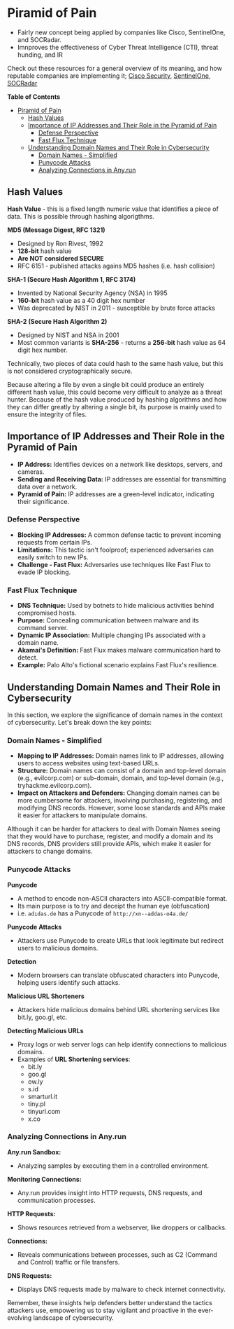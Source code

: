 # Piramid of Pain

- Fairly new concept being applied by companies like Cisco, SentinelOne, and SOCRadar.
- Imnproves the effectiveness of Cyber Threat Intelligence (CTI), threat hunding, and IR

Check out these resources for a general overview of its meaning, and how reputable companies are implementing it; [Cisco Security](https://gblogs.cisco.com/ca/2020/08/26/the-canadian-bacon-cisco-security-and-the-pyramid-of-pain/), [SentinelOne](https://www.sentinelone.com/blog/revisiting-the-pyramid-of-pain-leveraging-edr-data-to-improve-cyber-threat-intelligence/),  [SOCRadar](https://socradar.io/re-examining-the-pyramid-of-pain-to-use-cyber-threat-intelligence-more-effectively/)

**Table of Contents**

- [Piramid of Pain](#piramid-of-pain)
  - [Hash Values](#hash-values)
  - [Importance of IP Addresses and Their Role in the Pyramid of Pain](#importance-of-ip-addresses-and-their-role-in-the-pyramid-of-pain)
    - [Defense Perspective](#defense-perspective)
    - [Fast Flux Technique](#fast-flux-technique)
  - [Understanding Domain Names and Their Role in Cybersecurity](#understanding-domain-names-and-their-role-in-cybersecurity)
    - [Domain Names - Simplified](#domain-names---simplified)
    - [Punycode Attacks](#punycode-attacks)
    - [Analyzing Connections in Any.run](#analyzing-connections-in-anyrun)
## Hash Values

**Hash Value** - this is a fixed length numeric value that identifies a piece of data. This is possible through hashing algorigthms. 

**MD5 (Message Digest, RFC 1321)**

  - Designed by Ron Rivest, 1992
  - **128-bit** hash value
  - **Are NOT considered SECURE**
  - RFC 6151 - published attacks agains MD5 hashes (i.e. hash collision)

**SHA-1 (Secure Hash Algorithm 1, RFC 3174)**

  - Invented by National Security Agency (NSA) in 1995
  - **160-bit** hash value as a 40 digit hex number
  - Was deprecated by NIST in 2011 - susceptible by brute force attacks

**SHA-2 (Secure Hash Algorithm 2)**

  - Designed by NIST and NSA in 2001
  - Most common variants is **SHA-256** - returns a **256-bit** hash value as 64 digit hex number. 

Technically, two pieces of data could hash to the same hash value, but this is not considered cryptographically secure.  

Because altering a file by even a single bit could produce an entirely different hash value, this could become very difficult to analyze as a threat hunter.  Because of the hash value produced by hashing algorithms and how they can differ greatly by altering a single bit, its purpose is mainly used to ensure the integrity of files. 

## Importance of IP Addresses and Their Role in the Pyramid of Pain

- **IP Address:** Identifies devices on a network like desktops, servers, and cameras.
- **Sending and Receiving Data:** IP addresses are essential for transmitting data over a network.
- **Pyramid of Pain:** IP addresses are a green-level indicator, indicating their significance.

### Defense Perspective

- **Blocking IP Addresses:** A common defense tactic to prevent incoming requests from certain IPs.
- **Limitations:** This tactic isn't foolproof; experienced adversaries can easily switch to new IPs.
- **Challenge - Fast Flux:** Adversaries use techniques like Fast Flux to evade IP blocking.

### Fast Flux Technique

- **DNS Technique:** Used by botnets to hide malicious activities behind compromised hosts.
- **Purpose:** Concealing communication between malware and its command server.
- **Dynamic IP Association:** Multiple changing IPs associated with a domain name.
- **Akamai's Definition:** Fast Flux makes malware communication hard to detect.
- **Example:** Palo Alto's fictional scenario explains Fast Flux's resilience.


## Understanding Domain Names and Their Role in Cybersecurity

In this section, we explore the significance of domain names in the context of cybersecurity. Let's break down the key points:

### Domain Names - Simplified

- **Mapping to IP Addresses:** Domain names link to IP addresses, allowing users to access websites using text-based URLs. 
- **Structure:** Domain names can consist of a domain and top-level domain (e.g., evilcorp.com) or sub-domain, domain, and top-level domain (e.g., tryhackme.evilcorp.com).
- **Impact on Attackers and Defenders:** Changing domain names can be more cumbersome for attackers, involving purchasing, registering, and modifying DNS records. However, some loose standards and APIs make it easier for attackers to manipulate domains.

Although it can be harder for attackers to deal with Domain Names seeing that they would have to purchase, register, and modify a domain and its DNS records, DNS providers still provide APIs, which make it easier for attackers to change domains. 

### Punycode Attacks

**Punycode**

  - A method to encode non-ASCII characters into ASCII-compatible format.  
  - Its main purpose is to try and deceipt the human eye (obfuscation)
  - i.e. `adıdas.de` has a Punycode of `http://xn--addas-o4a.de/`

**Punycode Attacks**

  - Attackers use Punycode to create URLs that look legitimate but redirect users to malicious domains.

**Detection**

  - Modern browsers can translate obfuscated characters into Punycode, helping users identify such attacks.

**Malicious URL Shorteners**

  - Attackers hide malicious domains behind URL shortening services like bit.ly, goo.gl, etc.

**Detecting Malicious URLs**

  - Proxy logs or web server logs can help identify connections to malicious domains.
  - Examples of **URL Shortening services**:
    - bit.ly
    - goo.gl
    - ow.ly
    - s.id
    - smarturl.it
    - tiny.pl
    - tinyurl.com
    - x.co

### Analyzing Connections in Any.run

**Any.run Sandbox:** 

- Analyzing samples by executing them in a controlled environment.
  
**Monitoring Connections:**

- Any.run provides insight into HTTP requests, DNS requests, and communication processes.

**HTTP Requests:** 

- Shows resources retrieved from a webserver, like droppers or callbacks.

**Connections:** 

- Reveals communications between processes, such as C2 (Command and Control) traffic or file transfers.


**DNS Requests:** 

- Displays DNS requests made by malware to check internet connectivity.

Remember, these insights help defenders better understand the tactics attackers use, empowering us to stay vigilant and proactive in the ever-evolving landscape of cybersecurity.

